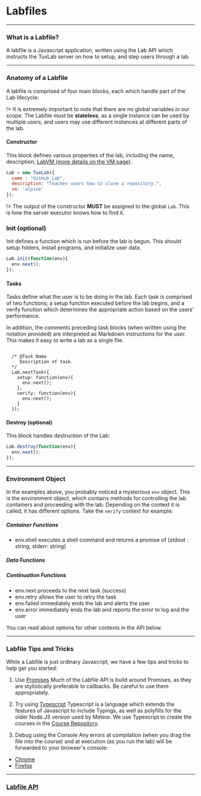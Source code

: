 # Labfiles

---
### What is a Labfile?
A labfile is a Javascript application, written using the Lab API which
instructs the TuxLab server on how to setup, and step users through a lab.

---
### Anatomy of a Labfile
A labfile is comprised of four main blocks, each which handle part of the Lab lifecycle:

!> It is extremely important to note that there are no global variables in our scope.  The
Labfile must be **stateless**, as a single instance can be used by multiple users,
and users may use different instances at different parts of the lab.

#### Constructor
This block defines various properties of the lab, including the name,
description, [LabVM (more details on the VM page)](./vm).

```javascript
Lab = new TuxLab({
  name : "GitHub Lab",
  description: "Teaches users how to clone a repository.",
  vm: 'alpine'
});
```

!> The output of the constructor **MUST** be assigned to the global `Lab`.  This is
how the server executor knows how to find it.

### Init (optional)
Init defines a function which is run before the lab is begun.  This should
setup folders, install programs, and initialize user data.

```javascript
Lab.init(function(env){
  env.next();
});
```

#### Tasks
Tasks define what the user is to be doing in the lab.  Each task is comprised of
two functions; a setup function executed before the lab begins, and a verify function
which determines the appropriate action based on the users' performance.

In addition, the comments preceding task blocks (when written using the notation provided)
are interpreted as Markdown instructions for the user. This makes it easy to write a lab
as a single file.

```

  /* @Task Name
     Description of task.  
  */
  Lab.nextTask({
    setup: function(env){
      env.next();
    },
    verify: function(env){
      env.next();
    }
  });
```

#### Destroy (optional)
This block handles destruction of the Lab:

```javascript
Lab.destroy(function(env){
  env.next();
});
```
---

### Environment Object
In the examples above, you probably noticed a mysterious `env` object.  This is
the environment object, which contains methods for controlling the lab containers
and proceeding with the lab.  Depending on the context it is called, it has different
options.  Take the `verify` context for example:

##### Container Functions
* env.shell
executes a shell command and returns a promise of {stdout : string, stderr: string}

##### Data Functions

##### Continuation Functions
* env.next
proceeds to the next task (success)
* env.retry
allows the user to retry the task
* env.failed
immediately ends the lab and alerts the user
* env.error
immediately ends the lab and reports the error to log and the user


You can read about options for other contexts in the API below.

---
### Labfile Tips and Tricks
While a Labfile is just ordinary Javascript, we have a few tips and tricks to
help get you started:

1. Use [Promises](https://developer.mozilla.org/en-US/docs/Web/JavaScript/Reference/Global_Objects/Promise)
Much of the Labfile API is build around Promises, as they are stylistically
preferable to callbacks.  Be careful to use them appropriately.

2. Try using [Typescript](https://www.typescriptlang.org/docs/handbook/typescript-in-5-minutes.html)
Typescript is a language which extends the features of Javascript to include
Typings, as well as polyfills for the older Node.JS version used by Meteor.  We use
Typescript to create the courses in the [Course Repository](https://github.com/learnlinux/tuxlab-courses).

3. Debug using the Console
Any errors at compilation (when you drag the file into the course) and at execution
(as you run the lab) will be forwarded to your browser's console:

* [Chrome](https://developers.google.com/web/tools/chrome-devtools/console/)
* [Firefox](https://developer.mozilla.org/en-US/docs/Tools/Browser_Console)

---
### [Labfile API](https://github.com/learnlinux/tuxlab-app/blob/beta/imports/api/tuxlab-api.d.ts)
